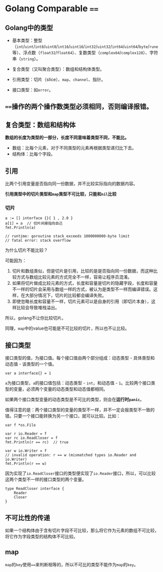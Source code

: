 # Golang Comparable `==`


## Golang中的类型
- 基本类型：整型（`int`/`uint`/`int8`/`uint8`/`int16`/`uint16`/`int32`/`uint32`/`int64`/`uint64`/`byte`/`rune`等）、浮点数（`float32`/`float64`）、复数类型（`complex64`/`complex128`）、字符串（`string`）。

- 复合类型（又叫聚合类型）：数组和结构体类型。

- 引用类型：切片（slice）、`map`、`channel`、指针。

- 接口类型：如`error`。

## `==`操作的两个操作数类型必须相同，否则编译报错。

## 复合类型：数组和结构体

**数组的长度为类型的一部分，长度不同意味着类型不同，不能比。**
- 数组：比每个元素，对于不同类型的元素再根据类型递归比下去。
- 结构体：比每个字段。


## 引用

比两个引用变量是否指向同一份数据，并不比较实际指向的数据内容。

**引用类型中的切片类型和`map`类型不可比较，只能和`nil`比较**

### 切片
```golang
a := [] interface {}{ 1 , 2.0 }
a[1] = a  // 切片间接指向自己
fmt.Println(a)

// runtime: goroutine stack exceeds 1000000000-byte limit
// fatal error: stack overflow
```

为什么切片不能比较？

可能因为：
1. 切片和数组类似，但是切片是引用，比较的是是否指向同一份数据，而这种比较方式与数组比较元素的方式完全不一样，容易让程序员混淆。
2. 如果将切片做成比较元素的方式，长度和容量是切片的隐藏字段，长度和容量不一样的切片会采用与数组一样的方式，被认为是类型不一样而编译错误。这样，在大部分情况下，切片的比较都会编译失败。
3. 即使忽略长度和容量不一样，切片元素可以是自身的引用（即切片本身），这样比较会导致堆栈溢出。

所以，golang不让你比较切片。

同理，`map`中的value也可能是不可比较的切片，所以也不让比较。

## 接口类型

接口类型的值，为接口值。每个接口值由两个部分组成：动态类型 - 具体类型和动态值 - 该类型的一个值。
```golang
var a interface{} = 1
```
`a`为接口类型，`a`的接口值包括：动态类型 - `int`，和动态值 - `1`。比较两个接口类型的变量，必须两个变量的动态类型和动态值都相同。

如果两个接口类型变量的动态类型是不可比的类型，则会在**运行时`panic`**。

值得注意的是：两个接口类型的变量的类型不一样，并不一定会报类型不一致的错。只要一个接口能转换为另一个接口，就可以比较。比如：
```golang
var f *os.File

var r io.Reader = f
var rc io.ReadCloser = f
fmt.Println(r == rc)  // true

var w io.Writer = f
// invalid operation: r == w (mismatched types io.Reader and io.Writer)
fmt.Println(r == w)
```
因为实现了`io.ReadCloser`接口的类型便实现了`io.Reader`接口，所以，可以比较这两个类型不一样的接口类型的两个变量。
```golang
type ReadCloser interface {
    Reader
    Closer
}
```

## 不可比性的传递

如果一个结构体由于含有切片字段不可比较，那么将它作为元素的数组不可比较，将它作为字段类型的结构体不可比较。

## map
`map`的`key`使用`==`来判断相等的，所以不可比的类型不能作为`map`的`key`。



